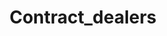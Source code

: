 ---  
schema: Contract_dealers,Contract_dealers,Contract_dealers,Contract_dealers,Contract_dealers,Contract_dealers,Contract_dealers,Contract_dealers,Contract_dealers,Contract_dealers,Contract_dealers,Contract_dealers,Contract_dealers  
title: Contract_dealers  
organization: Sample Department  
notes: Used in 14 lineage(s)  
resources:  
  - name: Contract_dealers 
    url: abfs://system/Contract_dealers 
    format : parquet  
license: None  
category:
  - Education  
maintainer: User  
maintainer_email: UserMail  
---